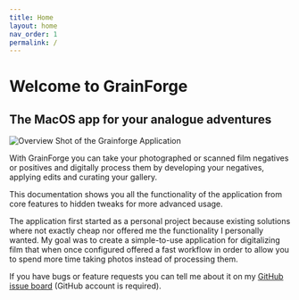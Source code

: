 ```yaml
---
title: Home
layout: home
nav_order: 1
permalink: /
---
```


# Welcome to GrainForge
## The MacOS app for your analogue adventures

![Overview Shot of the Grainforge Application](/assets/images/overview.png)

With GrainForge you can take your photographed or scanned film negatives or positives and digitally process them by developing your negatives, applying edits and curating your gallery.

This documentation shows you all the functionality of the application from core features to hidden tweaks for more advanced usage.

The application first started as a personal project because existing solutions where not exactly cheap nor offered me the functionality I personally wanted. My goal was to create a simple-to-use application for digitalizing film that when once configured offered a fast workflow in order to allow you to spend more time taking photos instead of processing them.

If you have bugs or feature requests you can tell me about it on my [GitHub issue board](https://github.com/benedictweichselbaum/GrainForge_Issues/issues) (GitHub account is required).